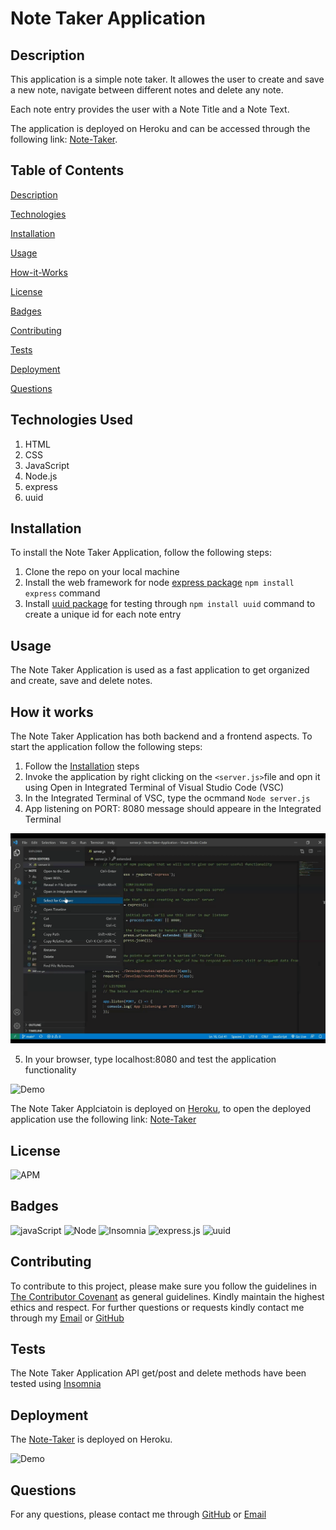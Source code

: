 # Note Taker Application
## Description

This application is a simple note taker. It allowes the user to create and save a new note, navigate between different notes and delete any note.

Each note entry provides the user with a Note Title and a Note Text.

The application is deployed on Heroku and can be accessed through the following link: [Note-Taker](https://fathomless-sierra-25537.herokuapp.com/).

## Table of Contents

[Description](#description)

[Technologies](#Technologies-used)

[Installation](#Installation)

[Usage](#usage)

[How-it-Works](#How-it-Works)

[License](#License)

[Badges](#Badges)

[Contributing](#contributing)

[Tests](#tests)

[Deployment](#Deployment)

[Questions](#questions)

## Technologies Used
1. HTML 
2. CSS
3. JavaScript
4. Node.js
5. express
6. uuid 

## Installation
To install the Note Taker Application, follow the following steps:
1. Clone the repo on your local machine
2. Install the web framework for node [express package](https://www.npmjs.com/package/inquirer) `npm install express` command
3. Install [uuid package](https://www.npmjs.com/package/jest) for testing through `npm install uuid` command to create a unique id for each note entry

## Usage
The Note Taker Application is used as a fast application to get organized  and create, save and delete notes.

## How it works
The Note Taker Application has both backend and a frontend aspects. To start the application follow the following steps:

1. Follow the [Installation](#Installation) steps
2. Invoke the application by right clicking on the `<server.js>`file and opn it using Open in Integrated Terminal of Visual Studio Code (VSC)
3. In the Integrated Terminal of VSC, type the ocmmand `Node server.js`
4. App listening on PORT: 8080 message should appeare in the Integrated Terminal

![Demo](./Assets/invoke.gif)

5. In your browser, type localhost:8080 and test the application functionality

![Demo](./Assets/openInBrowser.gif)

The Note Taker Applciatoin is deployed on [Heroku](https://dashboard.heroku.com/apps), to open the deployed application use the following link:  [Note-Taker](https://fathomless-sierra-25537.herokuapp.com/)

## License
![APM](https://img.shields.io/apm/l/README)

## Badges
![javaScript](https://img.shields.io/badge/JavaScript-100%25-blue)
![Node](https://img.shields.io/badge/Node.js-CLI-blue)
![Insomnia](https://img.shields.io/badge/Insomnia-API%20Test-blue)
![express.js](https://img.shields.io/badge/express.js%20-blue)
![uuid](https://img.shields.io/badge/uuid-unique%20id%20-blue)

## Contributing
To contribute to this project, please make sure you follow the guidelines in [The Contributor Covenant](https://www.contributor-covenant.org/) as general guidelines.
Kindly maintain the highest ethics and respect. For further questions or requests kindly contact me through my [Email](mailto:noha_ashraf85@hotmail.com) or [GitHub](https://github.com/NohaAshraf85)

## Tests
The Note Taker Application API get/post and delete methods have been tested using [Insomnia](https://insomnia.rest/)

## Deployment
The [Note-Taker](https://fathomless-sierra-25537.herokuapp.com/) is deployed on Heroku.

![Demo](./Assets/heroku-demo.gif)

## Questions
For any questions, please contact me through [GitHub](https://github.com/NohaAshraf85) 
or [Email](mailto:noha_ashraf85@hotmail.com)

